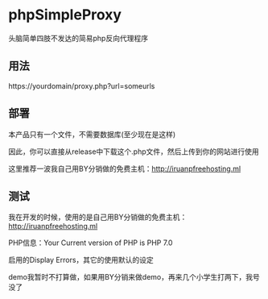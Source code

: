 # phpSimpleProxy
头脑简单四肢不发达的简易php反向代理程序

## 用法

https://yourdomain/proxy.php?url=someurls


## 部署

本产品只有一个文件，不需要数据库(至少现在是这样)

因此，你可以直接从release中下载这个.php文件，然后上传到你的网站进行使用

这里推荐一波我自己用BY分销做的免费主机：http://iruanpfreehosting.ml

## 测试

我在开发的时候，使用的是自己用BY分销做的免费主机：http://iruanpfreehosting.ml

PHP信息：Your Current version of PHP is PHP 7.0

启用的Display Errors，其它的使用默认的设定

demo我暂时不打算做，如果用BY分销来做demo，再来几个小学生打两下，我号没了
